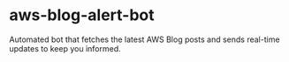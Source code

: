 # aws-blog-alert-bot
Automated bot that fetches the latest AWS Blog posts and sends real-time updates to keep you informed.
